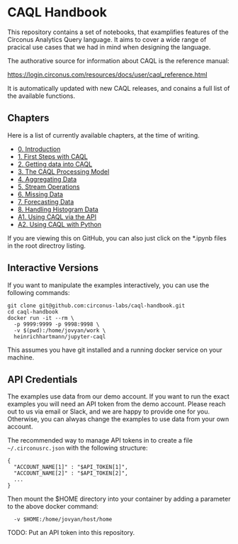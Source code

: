 # CAQL Handbook

This repository contains a set of notebooks, that examplifies features of the Circonus Analytics Query language.
It aims to cover a wide range of pracical use cases that we had in mind when designing the language.

The authorative source for information about CAQL is the reference manual:

https://login.circonus.com/resources/docs/user/caql_reference.html

It is automatically updated with new CAQL releases, and conains a full list of the available functions.

## Chapters

Here is a list of currently available chapters, at the time of writing.

* [0. Introduction](0.%20Introduction.ipynb)
* [1. First Steps with CAQL](1.%20First%20Steps%20with%20CAQL.ipynb)
* [2. Getting data into CAQL](2.%20Getting%20data%20into%20CAQL.ipynb)
* [3. The CAQL Processing Model](3.%20CAQL%20Processing%20Model.ipynb)
* [4. Aggregating Data](4.%20Aggregating%20Data%20with%20CAQL.ipyn)
* [5. Stream Operations](5.%20CAQL%20Stream%20Operations.ipynb)
* [6. Missing Data](6.%20Missing%20Data.ipynb)
* [7. Forecasting Data](7.%20Forecasting%20Data.ipynb)
* [8. Handling Histogram Data](8.%20Handling%20Histogram%20Data.ipynb)
* [A1. Using CAQL via the API](A1.%20Using%20CAQL%20via%20the%20API.ipynb)
* [A2. Using CAQL with Python](A2.%20Using%20CAQL%20with%20Python.ipynb)

If you are viewing this on GitHub, you can also just click on the *.ipynb files in the root directroy listing.

## Interactive Versions

If you want to manipulate the examples interactively, you can use the following commands:

```
git clone git@github.com:circonus-labs/caql-handbook.git
cd caql-handbook
docker run -it --rm \
  -p 9999:9999 -p 9998:9998 \
  -v $(pwd):/home/jovyan/work \
  heinrichhartmann/jupyter-caql
```

This assumes you have git installed and a running docker service on your machine.

## API Credentials

The examples use data from our demo account. If you want to run the
exact examples you will need an API token from the demo account. Please
reach out to us via email or Slack, and we are happy to provide one for you.
Otherwise, you can alwyas change the examples to use data from your own account.

The recommended way to manage API tokens in to create a file `~/.circonusrc.json` with the following
structure:

```
{
  "ACCOUNT_NAME[1]" : "$API_TOKEN[1]",
  "ACCOUNT_NAME[2]" : "$API_TOKEN[2]",
  ...
}
```

Then mount the $HOME directory into your container by adding a parameter to the above docker command:

```
  -v $HOME:/home/jovyan/host/home
```

TODO: Put an API token into this repository.
